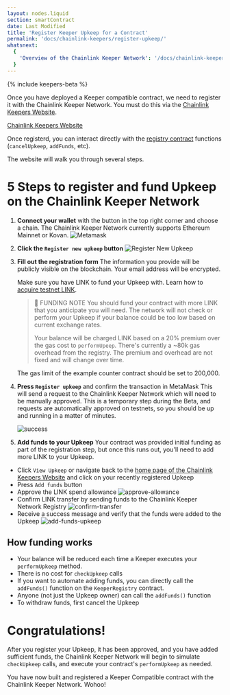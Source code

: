 ```yaml
---
layout: nodes.liquid
section: smartContract
date: Last Modified
title: 'Register Keeper Upkeep for a Contract'
permalink: 'docs/chainlink-keepers/register-upkeep/'
whatsnext:
  {
    'Overview of the Chainlink Keeper Network': '/docs/chainlink-keepers/overview/',
  }
---
```

{% include keepers-beta %}

Once you have deployed a Keeper compatible contract, we need to register it with the Chainlink Keeper Network. You must do this via the [Chainlink Keepers Website](https://keeper.chain.link).

<div class="remix-callout">
    <a href="https://keeper.chain.link" class="cl-button--ghost solidity-tracked">Chainlink Keepers Website</a>
</div>

Once registerd, you can interact directly with the [registry contract](https://etherscan.io/address/0x109A81F1E0A35D4c1D0cae8aCc6597cd54b47Bc6#code) functions (`cancelUpkeep`, `addFunds`, etc).

The website will walk you through several steps.

# 5 Steps to register and fund Upkeep on the Chainlink Keeper Network

1. **Connect your wallet** with the button in the top right corner and choose a chain. The Chainlink Keeper Network currently supports Ethereum Mainnet or Kovan.
  ![Metamask](/images/contract-devs/keeper/keeper-metamask.png)

1. **Click the `Register new upkeep` button**
  ![Register New Upkeep](/images/contract-devs/keeper/keeper-register.png)

1. **Fill out the registration form**
    The information you provide will be publicly visible on the blockchain. Your email address will be encrypted.

     Make sure you have LINK to fund your Upkeep with. Learn how to [acquire testnet LINK](/docs/acquire-link/).

    > 🚧 FUNDING NOTE
    > You should fund your contract with more LINK that you anticipate you will need. The network will not check or perform your Upkeep if your balance could be too low based on current exchange rates.
    >
    > Your balance will be charged LINK based on a 20% premium over the gas cost to `performUpeep`. There's currently a ~80k gas overhead from the registry. The premium and overhead are not fixed and will change over time.



    The gas limit of the example counter contract should be set to 200,000.
   
 
1. **Press `Register upkeep`** and confirm the transaction in MetaMask
  This will send a request to the Chainlink Keeper Network which will need to be manually approved.  This is a temporary step during the Beta, and requests are automatically approved on testnets, so you should be up and running in a matter of minutes.

    ![success](/images/contract-devs/keeper/keeper-registration-submitted.png)

1. **Add funds to your Upkeep**
  Your contract was provided initial funding as part of the registration step, but once this runs out, you'll need to add more LINK to your Upkeep.

  * Click `View Upkeep` or navigate back to the [home page of the Chainlink Keepers Website](https://keeper.chain.link) and click on your recently registered Upkeep
  * Press `Add funds` button
  * Approve the LINK spend allowance
    ![approve-allowance](/images/contract-devs/keeper/keeper-approve-allowance.png)
  * Confirm LINK transfer by sending funds to the Chainlink Keeper Network Registry
    ![confirm-transfer](/images/contract-devs/keeper/keeper-confirm-transfer.png)
  * Receive a success message and verify that the funds were added to the Upkeep
    ![add-funds-upkeep](/images/contract-devs/keeper/keeper-add-funds.png)

## How funding works
* Your balance will be reduced each time a Keeper executes your `performUpkeep` method.
* There is no cost for `checkUpkeep` calls
* If you want to automate adding funds, you can directly call the `addFunds()` function on the `KeeperRegistry` contract.
* Anyone (not just the Upkeep owner) can call the `addFunds()` function
* To withdraw funds, first cancel the Upkeep 



# Congratulations!
After you register your Upkeep, it has been approved, and you have added sufficient funds, the Chainlink Keeper Network will begin to simulate `checkUpkeep` calls, and execute your contract's `performUpkeep` as needed.

You have now built and registered a Keeper Compatible contract with the Chainlink Keeper Network. Wohoo!

<!-- Once we know how developers get stuck, add a next step about troubleshooting -->
